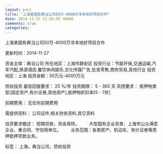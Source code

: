 ```yaml
---
layout: post
title: "上海某国有典当公司50万-4000万寻本地好项目合作"
date: 2014-11-27 11:26:58 +0800
comments: true
categories: 
---
```

上海某国有典当公司50万-4000万寻本地好项目合作



更新时间：2014-11-27

资金主体：典当公司
所在地区：上海市静安区
投资行业：节能环保,交通运输,汽车汽配,旅游酒店,餐饮休闲娱乐,文化传媒广告,批发零售,商务贸易,其他行业
投资地区：上海
投资金额：50万元-4000万元

债权投资
最低回报要求：
                            25 %/年
                                                                                投资期限：
                            5 - 365 天
                                                                                                                                        风控要求：
                            抵押物类型[固定资产,有价证券,其他资产],抵押物折扣率[5 - 7折]

前期费用：
无任何前期费用

需提供资料：
公司证件,相关财务资料,其它资料

投资要求概述：
短期贷款，资金周转。
　　大型国有企业背景、上海市公众满意企业、重合同、守信用单位。
　　业务范围：各类房产、机动车、有价证券等质押抵押贷款业务。

标签：
上海，典当公司，债权投资

